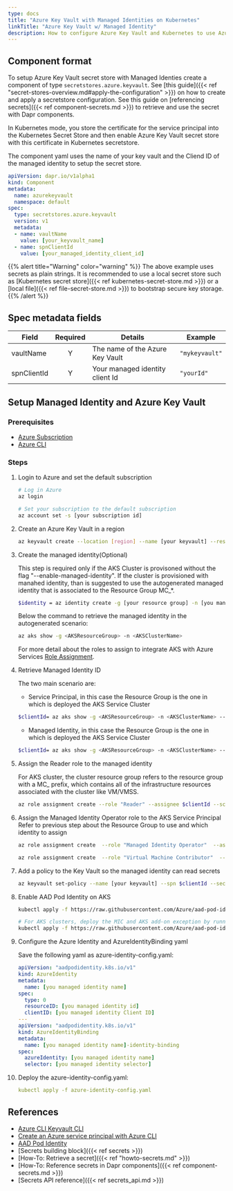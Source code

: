 ```yaml
---
type: docs
title: "Azure Key Vault with Managed Identities on Kubernetes"
linkTitle: "Azure Key Vault w/ Managed Identity"
description: How to configure Azure Key Vault and Kubernetes to use Azure Managed Identities to access secrets
---
```


## Component format

To setup Azure Key Vault secret store with Managed Identies create a component of type `secretstores.azure.keyvault`. See [this guide]({{< ref "secret-stores-overview.md#apply-the-configuration" >}}) on how to create and apply a secretstore configuration. See this guide on [referencing secrets]({{< ref component-secrets.md >}}) to retrieve and use the secret with Dapr components.

In Kubernetes mode, you store the certificate for the service principal into the Kubernetes Secret Store and then enable Azure Key Vault secret store with this certificate in Kubernetes secretstore.

The component yaml uses the name of your key vault and the Cliend ID of the managed identity to setup the secret store.

```yaml
apiVersion: dapr.io/v1alpha1
kind: Component
metadata:
  name: azurekeyvault
  namespace: default
spec:
  type: secretstores.azure.keyvault
  version: v1
  metadata:
  - name: vaultName
    value: [your_keyvault_name]
  - name: spnClientId
    value: [your_managed_identity_client_id]
```

{{% alert title="Warning" color="warning" %}}
The above example uses secrets as plain strings. It is recommended to use a local secret store such as [Kubernetes secret store]({{< ref kubernetes-secret-store.md >}}) or a [local file]({{< ref file-secret-store.md >}}) to bootstrap secure key storage.
{{% /alert %}}

## Spec metadata fields

| Field              | Required | Details                                                                 | Example             |
|--------------------|:--------:|-------------------------------------------------------------------------|---------------------|
| vaultName          | Y        | The name of the Azure Key Vault                                         | `"mykeyvault"`      |
| spnClientId        | Y        | Your managed identity client Id                                         | `"yourId"`          |

## Setup Managed Identity and Azure Key Vault

### Prerequisites

- [Azure Subscription](https://azure.microsoft.com/en-us/free/)
- [Azure CLI](https://docs.microsoft.com/en-us/cli/azure/install-azure-cli?view=azure-cli-latest)

### Steps

1. Login to Azure and set the default subscription

    ```bash
    # Log in Azure
    az login

    # Set your subscription to the default subscription
    az account set -s [your subscription id]
    ```

2. Create an Azure Key Vault in a region

    ```bash
    az keyvault create --location [region] --name [your keyvault] --resource-group [your resource group]
    ```

3. Create the managed identity(Optional)
   
    This step is required only if the AKS Cluster is provisoned without the flag "--enable-managed-identity". If the cluster is provisioned with manahed identity, than is suggested to use the autogenerated managed identity that is associated to the Resource Group MC_*.

    ```bash
    $identity = az identity create -g [your resource group] -n [you managed identity name] -o json | ConvertFrom-Json
    ```

    Below the command to retrieve the managed identity in the autogenerated scenario:

      ```bash
      az aks show -g <AKSResourceGroup> -n <AKSClusterName>
      ```
    For more detail about the roles to assign to integrate AKS with Azure Services [Role Assignment](https://azure.github.io/aad-pod-identity/docs/getting-started/role-assignment/).

4.  Retrieve Managed Identity ID
  
    The two main scenario are:
    - Service Principal, in this case the Resource Group is the one in which is deployed the AKS Service Cluster

    ```bash
    $clientId= az aks show -g <AKSResourceGroup> -n <AKSClusterName> --query servicePrincipalProfile.clientId -otsv
    ```

    - Managed Identity, in this case the Resource Group is the one in which is deployed the AKS Service Cluster

    ```bash
    $clientId= az aks show -g <AKSResourceGroup> -n <AKSClusterName> --query identityProfile.kubeletidentity.clientId -otsv
    ```
   
5. Assign the Reader role to the managed identity
  
    For AKS cluster, the cluster resource group refers to the resource group with a MC_ prefix, which contains all of the infrastructure resources associated with the cluster like VM/VMSS.

    ```bash
    az role assignment create --role "Reader" --assignee $clientId --scope /subscriptions/[your subscription id]/resourcegroups/[your resource group]
    ```

6. Assign the Managed Identity Operator role to the AKS Service Principal
  Refer to previous step about the Resource Group to use and which identity to assign
    ```bash
    az role assignment create  --role "Managed Identity Operator"  --assignee $clientId  --scope /subscriptions/[your subscription id]/resourcegroups/[your resource group]

    az role assignment create  --role "Virtual Machine Contributor"  --assignee $clientId  --scope /subscriptions/[your subscription id]/resourcegroups/[your resource group]
    ```

7. Add a policy to the Key Vault so the managed identity can read secrets

    ```bash
    az keyvault set-policy --name [your keyvault] --spn $clientId --secret-permissions get list
    ```

8. Enable AAD Pod Identity on AKS

    ```bash
    kubectl apply -f https://raw.githubusercontent.com/Azure/aad-pod-identity/master/deploy/infra/deployment-rbac.yaml
    
    # For AKS clusters, deploy the MIC and AKS add-on exception by running -
    kubectl apply -f https://raw.githubusercontent.com/Azure/aad-pod-identity/master/deploy/infra/mic-exception.yaml
    ```

9. Configure the Azure Identity and AzureIdentityBinding yaml

    Save the following yaml as azure-identity-config.yaml:

    ```yaml
    apiVersion: "aadpodidentity.k8s.io/v1"
    kind: AzureIdentity
    metadata:
      name: [you managed identity name]
    spec:
      type: 0
      resourceID: [you managed identity id]
      clientID: [you managed identity Client ID]
    ---
    apiVersion: "aadpodidentity.k8s.io/v1"
    kind: AzureIdentityBinding
    metadata:
      name: [you managed identity name]-identity-binding
    spec:
      azureIdentity: [you managed identity name]
      selector: [you managed identity selector]
    ```

10. Deploy the azure-identity-config.yaml:

    ```yaml
    kubectl apply -f azure-identity-config.yaml
    ```

## References
- [Azure CLI Keyvault CLI](https://docs.microsoft.com/en-us/cli/azure/keyvault?view=azure-cli-latest#az-keyvault-create)
- [Create an Azure service principal with Azure CLI](https://docs.microsoft.com/en-us/cli/azure/create-an-azure-service-principal-azure-cli?view=azure-cli-latest)
- [AAD Pod Identity](https://github.com/Azure/aad-pod-identity)
- [Secrets building block]({{< ref secrets >}})
- [How-To: Retrieve a secret]({{< ref "howto-secrets.md" >}})
- [How-To: Reference secrets in Dapr components]({{< ref component-secrets.md >}})
- [Secrets API reference]({{< ref secrets_api.md >}})
